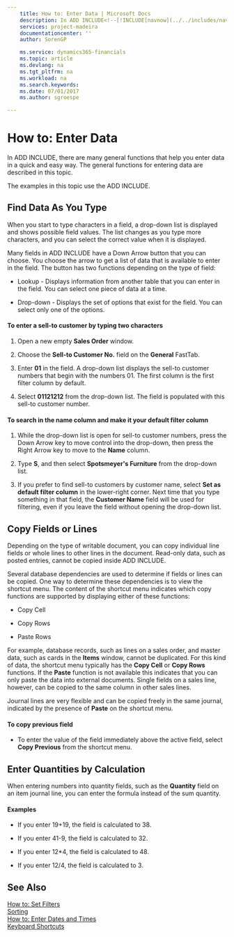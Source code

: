 ```yaml
---
    title: How to: Enter Data | Microsoft Docs
    description: In ADD INCLUDE<!--[!INCLUDE[navnow](../../includes/navnow_md.md)]-->, there are many general functions that help you enter data  in a quick and easy way. The general functions for entering data are described in this topic.
    services: project-madeira
    documentationcenter: ''
    author: SorenGP

    ms.service: dynamics365-financials
    ms.topic: article
    ms.devlang: na
    ms.tgt_pltfrm: na
    ms.workload: na
    ms.search.keywords:
    ms.date: 07/01/2017
    ms.author: sgroespe

---
```

# How to: Enter Data
In ADD INCLUDE<!--[!INCLUDE[navnow](../../includes/navnow_md.md)]-->, there are many general functions that help you enter data  in a quick and easy way. The general functions for entering data are described in this topic.  
  
 The examples in this topic use the ADD INCLUDE<!--[!INCLUDE[demolong](../../includes/demolong_md.md)]-->.  
  
## Find Data As You Type  
 When you start to type characters in a field, a drop-down list is displayed and shows possible field values. The list changes as you type more characters, and you can select the correct value when it is displayed.  
  
 Many fields in ADD INCLUDE<!--[!INCLUDE[navnow](../../includes/navnow_md.md)]--> have a Down Arrow button that you can choose. You choose the arrow to get a list of data that is available to enter in the field. The button has two functions depending on the type of field:  
  
-   Lookup - Displays information from another table that you can enter in the field. You can select one piece of data at a time.  
  
-   Drop-down - Displays the set of options that exist for the field. You can select only one of the options.  
  
#### To enter a sell-to customer by typing two characters  
  
1.  Open a new empty **Sales Order** window.  
  
2.  Choose the **Sell-to Customer No.** field on the **General** FastTab.  
  
3.  Enter **01** in the field. A drop-down list displays the sell-to customer numbers that begin with the numbers 01. The first column is the first filter column by default.  
  
4.  Select **01121212** from the drop-down list. The field is populated with this sell-to customer number.  
  
#### To search in the name column and make it your default filter column  
  
1.  While the drop-down list is open for sell-to customer numbers, press the Down Arrow key to move control into the drop-down, then press the Right Arrow key to move to the **Name** column.  
  
2.  Type **S**, and then select **Spotsmeyer's Furniture** from the drop-down list.  
  
3.  If you prefer to find sell-to customers by customer name, select **Set as default filter column** in the lower-right corner. Next time that you type something in that field, the **Customer Name** field will be used for filtering, even if you leave the field without opening the drop-down list.  
  
## Copy Fields or Lines  
 Depending on the type of writable document, you can copy individual line fields or whole lines to other lines in the document. Read-only data, such as posted entries, cannot be copied inside ADD INCLUDE<!--[!INCLUDE[navnow](../../includes/navnow_md.md)]-->.  
  
 Several database dependencies are used to determine if fields or lines can be copied. One way to determine these dependencies is to view the shortcut menu. The content of the shortcut menu indicates which copy functions are supported by displaying either of these functions:  
  
-   Copy Cell  
  
-   Copy Rows  
  
-   Paste Rows  
  
 For example, database records, such as lines on a sales order, and master data, such as cards in the **Items** window, cannot be duplicated. For this kind of data, the shortcut menu typically has the **Copy Cell** or **Copy Rows**  functions. If the **Paste** function is not available this indicates that you can only paste the data into external documents. Single fields on a sales line, however, can be copied to the same column in other sales lines.  
  
 Journal lines are very flexible and can be copied freely in the same journal, indicated by the presence of **Paste** on the shortcut menu.  
  
#### To copy previous field  
  
-   To enter the value of the field immediately above the active field, select **Copy Previous** from the shortcut menu.  
  
## Enter Quantities by Calculation  
 When entering numbers into quantity fields, such as the **Quantity** field on an item journal line, you can enter the formula instead of the sum quantity.  
  
#### Examples  
  
-   If you enter 19+19, the field is calculated to 38.  
  
-   If you enter 41-9, the field is calculated to 32.  
  
-   If you enter 12*4, the field is calculated to 48.  
  
-   If you enter 12/4, the field is calculated to 3.  
  
## See Also  
 [How to: Set Filters](../FullExperience/how-to-set-filters.md)   
 [Sorting](../FullExperience/sorting.md)   
 [How to: Enter Dates and Times](../FullExperience/how-to-enter-dates-and-times.md)   
 [Keyboard Shortcuts](../FullExperience/keyboard-shortcuts.md)
